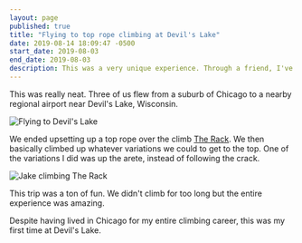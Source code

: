 ```yaml
---
layout: page
published: true
title: "Flying to top rope climbing at Devil's Lake"
date: 2019-08-14 18:09:47 -0500
start_date: 2019-08-03
end_date: 2019-08-03
description: This was a very unique experience. Through a friend, I've managed to connect with a pilot and the three of us flew to Devil's Lake State Park and did some top rope climbing. This was my first time climbing at Devil's Lake.
---
```


This was really neat.
Three of us flew from a suburb of Chicago to a nearby regional airport near Devil's Lake, Wisconsin.

![Flying to Devil's Lake](/images/flying-to-devils-lake.jpg)

We ended upsetting up a top rope over the climb [The Rack](https://www.mountainproject.com/route/105730388/the-rack).
We then basically climbed up whatever variations we could to get to the top.
One of the variations I did was up the arete, instead of following the crack.

![Jake climbing The Rack](/images/jake-climbing-devils-lake.png)

This trip was a ton of fun.
We didn't climb for too long but the entire experience was amazing.

Despite having lived in Chicago for my entire climbing career, this was my first time at Devil's Lake.
